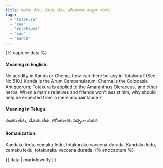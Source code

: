 ```yaml
---
title: కందకు లేదు, చేమకు లేదు, తోటకూరకు వచ్చెనా దురద.
tags:
  - "totakura"
  - "see"
  - "relatives"
  - "man"
  - "kanda"
---
```


{% capture data %}
#### Meaning in English:
No acridity in Kanda or Chema, how can there be any in Totakura?
(See No.510.)
Kanda is the Arum Campanulatum; Chema is the Colocasia Antiquorum; Totakura is applied to the Amaranthus Oleraceus, and other herbs.
When a man's relatives and friends won't assist him, why should help be expected from a mere acquaintance ?

#### Meaning in Telugu:
కందకు లేదు, చేమకు లేదు, తోటకూరకు వచ్చెనా దురద.

#### Romanization:
Kandaku lēdu, cēmaku lēdu, tōṭakūraku vaccenā durada.
Kandaku ledu, cemaku ledu, totakuraku vaccena durada.
{% endcapture %}

{{ data | markdownify }}

